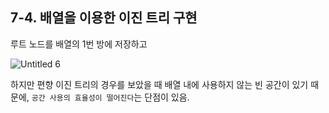 ## 7-4. 배열을 이용한 이진 트리 구현



루트 노드를 배열의 1번 방에 저장하고 

![Untitled 6](https://user-images.githubusercontent.com/80656733/152335504-5d80318d-7e2d-42ae-81d6-d5103bd2a236.png)

하지만 편향 이진 트리의 경우를 보았을 때 배열 내에 사용하지 않는 빈 공간이 있기 때문에, `공간 사용의 효율성이 떨어진다`는 단점이 있음.